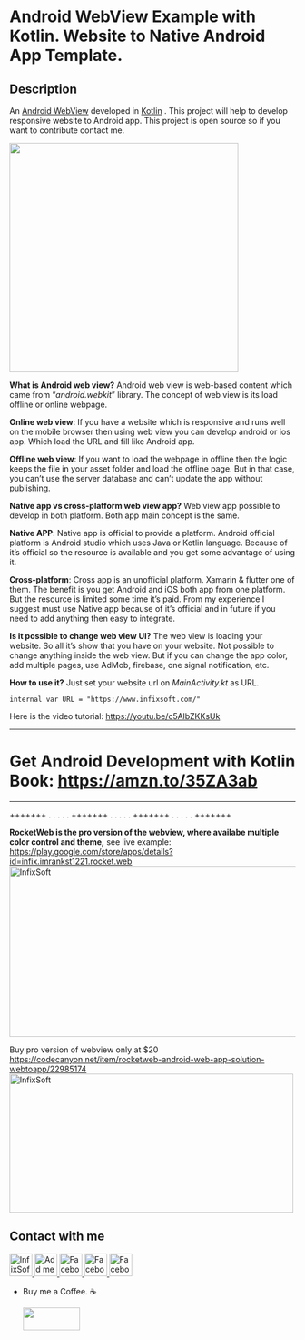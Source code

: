 # Android WebView Example with Kotlin. Website to Native Android App Template. 


## Description
An [Android WebView](https://d.android.com/guide/webapps/webview) developed in [Kotlin](https://developer.android.com/kotlin) . This project will help to develop responsive website to Android app. This project is open source so if you want to contribute contact me.

<img width="403" src="https://user-images.githubusercontent.com/7795398/61391381-6c053f00-a8de-11e9-8a80-17b354d28369.png">


**What is Android web view?**
Android web view is web-based content which came from “*android.webkit*” library. The concept of web view is its load offline or online webpage.

  **Online web view**: If you have a website which is responsive and runs well on the mobile browser then using web view you can develop android or ios app. Which load the URL and fill like Android app.
  
  **Offline web view**: If you want to load the webpage in offline then the logic keeps the file in your asset folder and load the offline page. But in that case, you can’t use the server database and can’t update the app without publishing.
  
**Native app vs cross-platform web view app?**
Web view app possible to develop in both platform. Both app main concept is the same.

  **Native APP**: Native app is official to provide a platform. Android official platform is Android studio which uses Java or Kotlin language. Because of it’s official so the resource is available and you get some advantage of using it.
  
  **Cross-platform**: Cross app is an unofficial platform. Xamarin & flutter one of them. The benefit is you get Android and iOS both app from one platform. But the resource is limited some time it’s paid.
From my experience I suggest must use Native app because of it’s official and in future if you need to add anything then easy to integrate.

**Is it possible to change web view UI?**
The web view is loading your website. So all it’s show that you have on your website. Not possible to change anything inside the web view. But if you can change the app color, add multiple pages, use AdMob, firebase, one signal notification, etc.

**How to use it?**
Just set your website url on *MainActivity.kt* as URL. 
```
internal var URL = "https://www.infixsoft.com/"
```
Here is the video tutorial: https://youtu.be/c5AlbZKKsUk 

*****************************************************************************

# Get Android Development with Kotlin Book: https://amzn.to/35ZA3ab

*****************************************************************************

+++++++ .  .   .   .   . +++++++ .  .   .   .   . +++++++ .  .   .   .   .    +++++++

**RocketWeb is the pro version of the webview, where availabe multiple color control and theme,** see live example: 
<br>
<a href="https://play.google.com/store/apps/details?id=infix.imrankst1221.rocket.web">https://play.google.com/store/apps/details?id=infix.imrankst1221.rocket.web</a>
<br>
<a href="https://play.google.com/store/apps/details?id=infix.imrankst1221.rocket.web" rel="nofollow">
  <img alt="InfixSoft" src="https://user-images.githubusercontent.com/7795398/56087512-81f20680-5e8e-11e9-965d-c2abe996c1f4.png" width="800" height="300" >
</a>
<br>

Buy pro version of webview only at $20
<br>
<a href="https://codecanyon.net/item/rocketweb-android-web-app-solution-webtoapp/22985174">https://codecanyon.net/item/rocketweb-android-web-app-solution-webtoapp/22985174</a>
<br>
<a href="https://codecanyon.net/item/rocketweb-android-web-app-solution-webtoapp/22985174" rel="nofollow">
  <img alt="InfixSoft" src="https://user-images.githubusercontent.com/7795398/56087425-d8f6dc00-5e8c-11e9-8d51-5ccfcd82445a.png" width="500" height="244" >
</a>
<br>

## Contact with me
<a href="http://www.infixsoft.com/" rel="nofollow">
  <img alt="InfixSoft" src="https://user-images.githubusercontent.com/7795398/50554917-cf86a100-0ced-11e9-86d5-20bab2faed9b.png" width="40" height="40" >
</a>
<a href="https://www.linkedin.com/in/imrankst1221/" rel="nofollow">
  <img alt="Add me to Linkedin" src="https://user-images.githubusercontent.com/7795398/50554847-a6194580-0cec-11e9-91fb-b766bbbfd420.png" width="40" height="40" >
</a>
<a href="https://www.facebook.com/infixsoft/" rel="nofollow">
  <img alt="Facebook" src="https://user-images.githubusercontent.com/7795398/50554846-a580af00-0cec-11e9-9f86-08e8940d468b.png" width="40" height="40" >
</a>
<a href="https://medium.com/@imrankst1221/" rel="nofollow">
  <img alt="Facebook" src="https://user-images.githubusercontent.com/7795398/50554848-a6194580-0cec-11e9-93ca-ebee078d626d.png" width="40" height="40" >
</a>
<a href="https://www.youtube.com/channel/UCz1M4tNjTK_SgCZwiP-zFJQ" rel="nofollow">
  <img alt="Facebook" src="https://user-images.githubusercontent.com/7795398/50554850-a6b1dc00-0cec-11e9-9673-9ba0c0ab4fa9.png" width="40" height="40" >
</a>
<br>



* Buy me a Coffee. ☕️ 
   
   <a href="https://www.paypal.me/imrankst1221" target="_blank"><img src="https://www.paypalobjects.com/webstatic/i/logo/rebrand/ppcom.svg" width="100" height="40" style="margin-bottom:-15px;"></a> 
